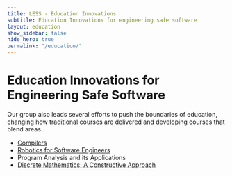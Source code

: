 ```yaml
---
title: LESS - Education Innovations
subtitle: Education Innovations for engineering safe software
layout: education
show_sidebar: false
hide_hero: true
permalink: "/education/"
---
```


# Education Innovations for Engineering Safe Software

Our group also leads several efforts to push the boundaries of education, changing how traditional courses are delivered and developing courses that blend areas. 

* [Compilers](#Compilers)
* [Robotics for Software Engineers](#Robotics4SE)
* Program Analysis and its Applications
* [Discrete Mathematics: A Constructive Approach](#DiscreteMath)

